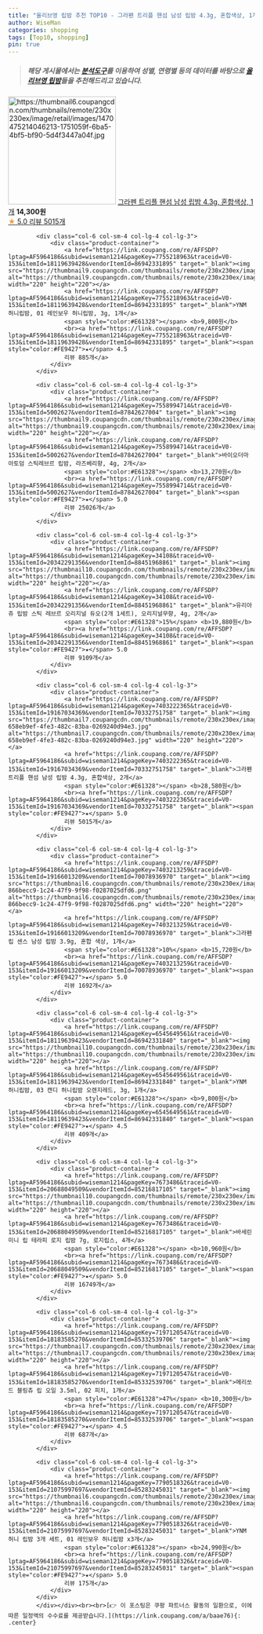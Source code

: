 ```yaml
---
title: "올리브영 립밤 추천 TOP10 - 그라펜 트리플 핸섬 남성 립밤 4.3g, 혼합색상, 1개"
author: WiseMan
categories: shopping
tags: [Top10, shopping]
pin: true
---
```


> ##### 해당 게시물에서는 [**분석도구**](https://itemscout.io/)를 이용하여 **성별**, **연령별** 등의 데이터를 바탕으로 [**올리브영 립밤**](https://link.coupang.com/a/baae76)들을 추천해드리고 있습니다.
<div class="container"><div class="row">
            <div class="col-6 col-sm-4 col-lg-4 col-lg-3">
                <div class="product-container">
                    <a href="https://link.coupang.com/re/AFFSDP?lptag=AF5964186&subid=wiseman1214&pageKey=7403222365&traceid=V0-153&itemId=19166060550&vendorItemId=3518572466" target="_blank"><img src="https://thumbnail6.coupangcdn.com/thumbnails/remote/230x230ex/image/retail/images/1470475214046213-1751059f-6ba5-4bf5-bf90-5d4f3447a04f.jpg" alt="https://thumbnail6.coupangcdn.com/thumbnails/remote/230x230ex/image/retail/images/1470475214046213-1751059f-6ba5-4bf5-bf90-5d4f3447a04f.jpg" width="220" height="220"></a>
                    <a href="https://link.coupang.com/re/AFFSDP?lptag=AF5964186&subid=wiseman1214&pageKey=7403222365&traceid=V0-153&itemId=19166060550&vendorItemId=3518572466" target="_blank">그라펜 트리플 핸섬 남성 립밤 4.3g, 혼합색상, 1개</a>
                    <span style="color:#E61328"></span> <b>14,300원</b>
                    <br><a href="https://link.coupang.com/re/AFFSDP?lptag=AF5964186&subid=wiseman1214&pageKey=7403222365&traceid=V0-153&itemId=19166060550&vendorItemId=3518572466" target="_blank"><span style="color:#FE9427">★</span> 5.0
                    리뷰 5015개</a>
                </div>
            </div>
            
            <div class="col-6 col-sm-4 col-lg-4 col-lg-3">
                <div class="product-container">
                    <a href="https://link.coupang.com/re/AFFSDP?lptag=AF5964186&subid=wiseman1214&pageKey=7755218963&traceid=V0-153&itemId=18119639428&vendorItemId=86942331895" target="_blank"><img src="https://thumbnail9.coupangcdn.com/thumbnails/remote/230x230ex/image/vendor_inventory/8bf5/e763bf3e6f52292407786b951bee33c1c44212fc56c32cf806bc86813c1f.jpg" alt="https://thumbnail9.coupangcdn.com/thumbnails/remote/230x230ex/image/vendor_inventory/8bf5/e763bf3e6f52292407786b951bee33c1c44212fc56c32cf806bc86813c1f.jpg" width="220" height="220"></a>
                    <a href="https://link.coupang.com/re/AFFSDP?lptag=AF5964186&subid=wiseman1214&pageKey=7755218963&traceid=V0-153&itemId=18119639428&vendorItemId=86942331895" target="_blank">YNM 허니립밤, 01 레인보우 허니립밤, 3g, 1개</a>
                    <span style="color:#E61328"></span> <b>9,800원</b>
                    <br><a href="https://link.coupang.com/re/AFFSDP?lptag=AF5964186&subid=wiseman1214&pageKey=7755218963&traceid=V0-153&itemId=18119639428&vendorItemId=86942331895" target="_blank"><span style="color:#FE9427">★</span> 4.5
                    리뷰 885개</a>
                </div>
            </div>
            
            <div class="col-6 col-sm-4 col-lg-4 col-lg-3">
                <div class="product-container">
                    <a href="https://link.coupang.com/re/AFFSDP?lptag=AF5964186&subid=wiseman1214&pageKey=7558994714&traceid=V0-153&itemId=5002627&vendorItemId=87842627004" target="_blank"><img src="https://thumbnail9.coupangcdn.com/thumbnails/remote/230x230ex/image/vendor_inventory/847b/6d29234809531439d32aefe3a6516c59eaad1e9569ca35d766fe9f62a38b.jpg" alt="https://thumbnail9.coupangcdn.com/thumbnails/remote/230x230ex/image/vendor_inventory/847b/6d29234809531439d32aefe3a6516c59eaad1e9569ca35d766fe9f62a38b.jpg" width="220" height="220"></a>
                    <a href="https://link.coupang.com/re/AFFSDP?lptag=AF5964186&subid=wiseman1214&pageKey=7558994714&traceid=V0-153&itemId=5002627&vendorItemId=87842627004" target="_blank">바이오더마 아토덤 스틱레브르 립밤, 라즈베리향, 4g, 2개</a>
                    <span style="color:#E61328"></span> <b>13,270원</b>
                    <br><a href="https://link.coupang.com/re/AFFSDP?lptag=AF5964186&subid=wiseman1214&pageKey=7558994714&traceid=V0-153&itemId=5002627&vendorItemId=87842627004" target="_blank"><span style="color:#FE9427">★</span> 5.0
                    리뷰 25026개</a>
                </div>
            </div>
            
            <div class="col-6 col-sm-4 col-lg-4 col-lg-3">
                <div class="product-container">
                    <a href="https://link.coupang.com/re/AFFSDP?lptag=AF5964186&subid=wiseman1214&pageKey=34108&traceid=V0-153&itemId=20342291356&vendorItemId=88451968861" target="_blank"><img src="https://thumbnail10.coupangcdn.com/thumbnails/remote/230x230ex/image/vendor_inventory/434c/d8bd9b5cf3a317b3fd96012c733e03293263b97bb718695deaa7e7c91228.JPG" alt="https://thumbnail10.coupangcdn.com/thumbnails/remote/230x230ex/image/vendor_inventory/434c/d8bd9b5cf3a317b3fd96012c733e03293263b97bb718695deaa7e7c91228.JPG" width="220" height="220"></a>
                    <a href="https://link.coupang.com/re/AFFSDP?lptag=AF5964186&subid=wiseman1214&pageKey=34108&traceid=V0-153&itemId=20342291356&vendorItemId=88451968861" target="_blank">유리아쥬 립밤 스틱 레브르 오리지널 듀오(2개 1세트), 오리지널무향, 4g, 2개</a>
                    <span style="color:#E61328">15%</span> <b>19,880원</b>
                    <br><a href="https://link.coupang.com/re/AFFSDP?lptag=AF5964186&subid=wiseman1214&pageKey=34108&traceid=V0-153&itemId=20342291356&vendorItemId=88451968861" target="_blank"><span style="color:#FE9427">★</span> 5.0
                    리뷰 9109개</a>
                </div>
            </div>
            
            <div class="col-6 col-sm-4 col-lg-4 col-lg-3">
                <div class="product-container">
                    <a href="https://link.coupang.com/re/AFFSDP?lptag=AF5964186&subid=wiseman1214&pageKey=7403222365&traceid=V0-153&itemId=19167034369&vendorItemId=70332751758" target="_blank"><img src="https://thumbnail7.coupangcdn.com/thumbnails/remote/230x230ex/image/retail/images/1048555321565176-658eb9ef-4fe3-482c-83ba-0269240d94e3.jpg" alt="https://thumbnail7.coupangcdn.com/thumbnails/remote/230x230ex/image/retail/images/1048555321565176-658eb9ef-4fe3-482c-83ba-0269240d94e3.jpg" width="220" height="220"></a>
                    <a href="https://link.coupang.com/re/AFFSDP?lptag=AF5964186&subid=wiseman1214&pageKey=7403222365&traceid=V0-153&itemId=19167034369&vendorItemId=70332751758" target="_blank">그라펜 트리플 핸섬 남성 립밤 4.3g, 혼합색상, 2개</a>
                    <span style="color:#E61328"></span> <b>28,580원</b>
                    <br><a href="https://link.coupang.com/re/AFFSDP?lptag=AF5964186&subid=wiseman1214&pageKey=7403222365&traceid=V0-153&itemId=19167034369&vendorItemId=70332751758" target="_blank"><span style="color:#FE9427">★</span> 5.0
                    리뷰 5015개</a>
                </div>
            </div>
            
            <div class="col-6 col-sm-4 col-lg-4 col-lg-3">
                <div class="product-container">
                    <a href="https://link.coupang.com/re/AFFSDP?lptag=AF5964186&subid=wiseman1214&pageKey=7403213259&traceid=V0-153&itemId=19166013209&vendorItemId=70078936970" target="_blank"><img src="https://thumbnail6.coupangcdn.com/thumbnails/remote/230x230ex/image/retail/images/58982055803669-866becc9-1c24-47f9-9f98-f0287025dfd6.png" alt="https://thumbnail6.coupangcdn.com/thumbnails/remote/230x230ex/image/retail/images/58982055803669-866becc9-1c24-47f9-9f98-f0287025dfd6.png" width="220" height="220"></a>
                    <a href="https://link.coupang.com/re/AFFSDP?lptag=AF5964186&subid=wiseman1214&pageKey=7403213259&traceid=V0-153&itemId=19166013209&vendorItemId=70078936970" target="_blank">그라펜 립 센스 남성 립밤 3.9g, 혼합 색상, 1개</a>
                    <span style="color:#E61328">10%</span> <b>15,720원</b>
                    <br><a href="https://link.coupang.com/re/AFFSDP?lptag=AF5964186&subid=wiseman1214&pageKey=7403213259&traceid=V0-153&itemId=19166013209&vendorItemId=70078936970" target="_blank"><span style="color:#FE9427">★</span> 5.0
                    리뷰 1692개</a>
                </div>
            </div>
            
            <div class="col-6 col-sm-4 col-lg-4 col-lg-3">
                <div class="product-container">
                    <a href="https://link.coupang.com/re/AFFSDP?lptag=AF5964186&subid=wiseman1214&pageKey=6545649561&traceid=V0-153&itemId=18119639423&vendorItemId=86942331840" target="_blank"><img src="https://thumbnail10.coupangcdn.com/thumbnails/remote/230x230ex/image/vendor_inventory/15a9/e4c05b6c740ad22b4b825020faa908fc8235b857ff0407ef360c2958398e.jpg" alt="https://thumbnail10.coupangcdn.com/thumbnails/remote/230x230ex/image/vendor_inventory/15a9/e4c05b6c740ad22b4b825020faa908fc8235b857ff0407ef360c2958398e.jpg" width="220" height="220"></a>
                    <a href="https://link.coupang.com/re/AFFSDP?lptag=AF5964186&subid=wiseman1214&pageKey=6545649561&traceid=V0-153&itemId=18119639423&vendorItemId=86942331840" target="_blank">YNM 허니립밤, 03 캔디 허니립밤 오렌지레드, 3g, 1개</a>
                    <span style="color:#E61328"></span> <b>9,800원</b>
                    <br><a href="https://link.coupang.com/re/AFFSDP?lptag=AF5964186&subid=wiseman1214&pageKey=6545649561&traceid=V0-153&itemId=18119639423&vendorItemId=86942331840" target="_blank"><span style="color:#FE9427">★</span> 4.5
                    리뷰 409개</a>
                </div>
            </div>
            
            <div class="col-6 col-sm-4 col-lg-4 col-lg-3">
                <div class="product-container">
                    <a href="https://link.coupang.com/re/AFFSDP?lptag=AF5964186&subid=wiseman1214&pageKey=7673486&traceid=V0-153&itemId=20688049509&vendorItemId=85216817105" target="_blank"><img src="https://thumbnail10.coupangcdn.com/thumbnails/remote/230x230ex/image/vendor_inventory/7ca2/96f00aaf95408144f3c476d728c4fbccf832e1b381838dc8906562b093a6.jpg" alt="https://thumbnail10.coupangcdn.com/thumbnails/remote/230x230ex/image/vendor_inventory/7ca2/96f00aaf95408144f3c476d728c4fbccf832e1b381838dc8906562b093a6.jpg" width="220" height="220"></a>
                    <a href="https://link.coupang.com/re/AFFSDP?lptag=AF5964186&subid=wiseman1214&pageKey=7673486&traceid=V0-153&itemId=20688049509&vendorItemId=85216817105" target="_blank">바세린 미니 립 테라피 로지 립밤 7g, 로지립스, 4개</a>
                    <span style="color:#E61328"></span> <b>10,960원</b>
                    <br><a href="https://link.coupang.com/re/AFFSDP?lptag=AF5964186&subid=wiseman1214&pageKey=7673486&traceid=V0-153&itemId=20688049509&vendorItemId=85216817105" target="_blank"><span style="color:#FE9427">★</span> 5.0
                    리뷰 16749개</a>
                </div>
            </div>
            
            <div class="col-6 col-sm-4 col-lg-4 col-lg-3">
                <div class="product-container">
                    <a href="https://link.coupang.com/re/AFFSDP?lptag=AF5964186&subid=wiseman1214&pageKey=7197120547&traceid=V0-153&itemId=18183585270&vendorItemId=85332539706" target="_blank"><img src="https://thumbnail7.coupangcdn.com/thumbnails/remote/230x230ex/image/rs_quotation_api/1abmnbhd/c9814a5760b14717af302fae61a516f8.jpg" alt="https://thumbnail7.coupangcdn.com/thumbnails/remote/230x230ex/image/rs_quotation_api/1abmnbhd/c9814a5760b14717af302fae61a516f8.jpg" width="220" height="220"></a>
                    <a href="https://link.coupang.com/re/AFFSDP?lptag=AF5964186&subid=wiseman1214&pageKey=7197120547&traceid=V0-153&itemId=18183585270&vendorItemId=85332539706" target="_blank">메리쏘드 블링츄 립 오일 3.5ml, 02 피치, 1개</a>
                    <span style="color:#E61328">47%</span> <b>10,300원</b>
                    <br><a href="https://link.coupang.com/re/AFFSDP?lptag=AF5964186&subid=wiseman1214&pageKey=7197120547&traceid=V0-153&itemId=18183585270&vendorItemId=85332539706" target="_blank"><span style="color:#FE9427">★</span> 4.5
                    리뷰 687개</a>
                </div>
            </div>
            
            <div class="col-6 col-sm-4 col-lg-4 col-lg-3">
                <div class="product-container">
                    <a href="https://link.coupang.com/re/AFFSDP?lptag=AF5964186&subid=wiseman1214&pageKey=7790518326&traceid=V0-153&itemId=21075997697&vendorItemId=85283245031" target="_blank"><img src="https://thumbnail6.coupangcdn.com/thumbnails/remote/230x230ex/image/vendor_inventory/c5a5/c0bc4bf2c872589ccedddfbd9f87c3d9425cc02726f638bf1e78fe9f1b6f.jpg" alt="https://thumbnail6.coupangcdn.com/thumbnails/remote/230x230ex/image/vendor_inventory/c5a5/c0bc4bf2c872589ccedddfbd9f87c3d9425cc02726f638bf1e78fe9f1b6f.jpg" width="220" height="220"></a>
                    <a href="https://link.coupang.com/re/AFFSDP?lptag=AF5964186&subid=wiseman1214&pageKey=7790518326&traceid=V0-153&itemId=21075997697&vendorItemId=85283245031" target="_blank">YNM 허니 립밤 3개 세트, 01 레인보우 허니립밤 x3개</a>
                    <span style="color:#E61328"></span> <b>24,990원</b>
                    <br><a href="https://link.coupang.com/re/AFFSDP?lptag=AF5964186&subid=wiseman1214&pageKey=7790518326&traceid=V0-153&itemId=21075997697&vendorItemId=85283245031" target="_blank"><span style="color:#FE9427">★</span> 5.0
                    리뷰 175개</a>
                </div>
            </div>
            </div></div><br><br>[👉 이 포스팅은 쿠팡 파트너스 활동의 일환으로, 이에 따른 일정액의 수수료를 제공받습니다.](https://link.coupang.com/a/baae76){: .center}